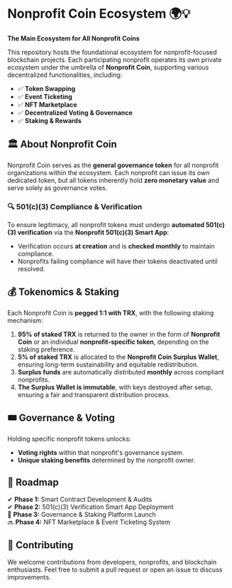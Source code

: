 # Nonprofit Coin Ecosystem 🌍💡  

**The Main Ecosystem for All Nonprofit Coins**  

This repository hosts the foundational ecosystem for nonprofit-focused blockchain projects. Each participating nonprofit operates its own private ecosystem under the umbrella of **Nonprofit Coin**, supporting various decentralized functionalities, including:  

- ✅ **Token Swapping**  
- ✅ **Event Ticketing**  
- ✅ **NFT Marketplace**  
- ✅ **Decentralized Voting & Governance**  
- ✅ **Staking & Rewards**  

## 🏛 About Nonprofit Coin  

Nonprofit Coin serves as the **general governance token** for all nonprofit organizations within the ecosystem. Each nonprofit can issue its own dedicated token, but all tokens inherently hold **zero monetary value** and serve solely as governance votes.  

### 🔍 **501(c)(3) Compliance & Verification**  
To ensure legitimacy, all nonprofit tokens must undergo **automated 501(c)(3) verification** via the **Nonprofit 501(c)(3) Smart App**:  

- Verification occurs **at creation** and is **checked monthly** to maintain compliance.  
- Nonprofits failing compliance will have their tokens deactivated until resolved.  

## 💰 Tokenomics & Staking  

Each Nonprofit Coin is **pegged 1:1 with TRX**, with the following staking mechanism:  

1. **95% of staked TRX** is returned to the owner in the form of **Nonprofit Coin** or an individual **nonprofit-specific token**, depending on the staking preference.  
2. **5% of staked TRX** is allocated to the **Nonprofit Coin Surplus Wallet**, ensuring long-term sustainability and equitable redistribution.  
3. **Surplus funds** are automatically distributed **monthly** across compliant nonprofits.  
4. **The Surplus Wallet is immutable**, with keys destroyed after setup, ensuring a fair and transparent distribution process.  

## 🎟 **Governance & Voting**  

Holding specific nonprofit tokens unlocks:  

- **Voting rights** within that nonprofit's governance system.  
- **Unique staking benefits** determined by the nonprofit owner.  

## 🚀 Roadmap  

✔ **Phase 1:** Smart Contract Development & Audits  
✔ **Phase 2:** 501(c)(3) Verification Smart App Deployment  
🔄 **Phase 3:** Governance & Staking Platform Launch  
🔜 **Phase 4:** NFT Marketplace & Event Ticketing System  

## 🤝 Contributing  

We welcome contributions from developers, nonprofits, and blockchain enthusiasts. Feel free to submit a pull request or open an issue to discuss improvements.  
